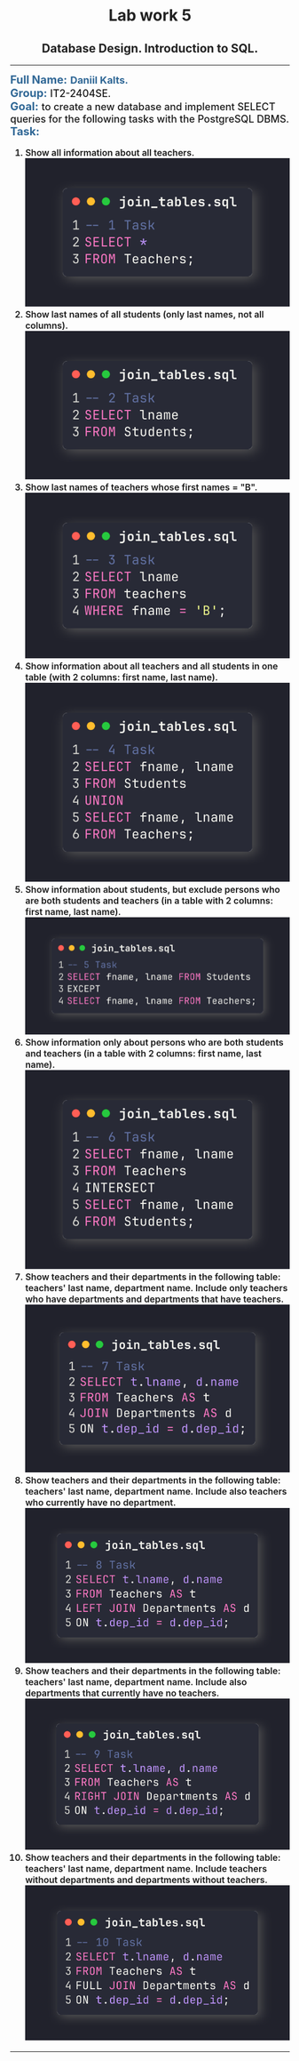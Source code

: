 <h1 style="color: #222222; text-align: center; border-bottom: none;">Lab work 5</h1>
<h2 style="color: #222222; text-align: center;">Database Design. Introduction to SQL.</h1>

<hr />

<div style="font-weight: 500">
  <span style="font-size: 20px; color: #222222">
    <b style="color: #316896;">Full Name:</b>
  </span>
  <span style="font-size: 18px;">
    <b style="color: #316896;">Daniil Kalts.</b>
  </span> <br />
  <span style="font-size: 20px; color: #222222">
    <b style="color: #316896;">Group:</b>
  </span>
  <span style="font-size: 18px;">
    IT2-2404SE.
  </span> <br />
  <span style="font-size: 20px; color: #222222">
    <b style="color: #316896;">Goal:</b>
  </span>
  <span style="font-size: 18px;">
    to create a new database and implement SELECT queries for the following 
tasks with the PostgreSQL DBMS. 
  </span> <br />
  <span style="font-size: 20px; color: #222222">
    <b style="color: #316896;">Task:</b>
  </span>
  <ol style="font-size: 16px; font-weight: 600;">
    <li>Show all information about all teachers.
      <br/><img src="./assets/query-1.png" alt="query-1"/>
    </li> 
    <li>Show last names of all students (only last names, not all columns).
      <br/><img src="./assets/query-2.png" alt="query-2"/>
    </li> 
    <li>Show last names of teachers whose first names = "B".
      <br/><img src="./assets/query-3.png" alt="query-3"/>
    </li> 
    <li>Show information about all teachers and all students in one table (with 2 columns: first name, last name).
      <br/><img src="./assets/query-4.png" alt="query-4"/>
    </li> 
    <li>Show information about students, but exclude persons who are both students and teachers (in a table with 2 columns: first name, last name).
      <br/><img src="./assets/query-5.png" alt="query-5"/>
    </li> 
    <li>Show information only about persons who are both students and teachers (in a table with 2 columns: first name, last name).
      <br/><img src="./assets/query-6.png" alt="query-6"/>
    </li> 
    <li>Show teachers and their departments in the following table: teachers' last name, department name. Include only teachers who have departments and departments that have teachers.
      <br/><img src="./assets/query-7.png" alt="query-7"/>
    </li> 
    <li>Show teachers and their departments in the following table: teachers' last name, department name. Include also teachers who currently have no department.
      <br/><img src="./assets/query-8.png" alt="query-8"/>
    </li> 
    <li>Show teachers and their departments in the following table: teachers' last name, department name. Include also departments that currently have no teachers.
      <br/><img src="./assets/query-9.png" alt="query-9"/>
    </li> 
    <li>Show teachers and their departments in the following table: teachers' last name, department name. Include teachers without departments and departments without teachers.
      <br/><img src="./assets/query-10.png" alt="query-10"/>
    </li> 
  </ol>
  <hr />
</div>
